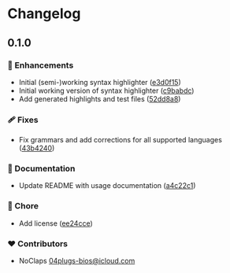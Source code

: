 # Changelog


## 0.1.0


### 🚀 Enhancements

- Initial (semi-)working syntax highlighter ([e3d0f15](https://gitlab.com/noClaps/highlight/commit/e3d0f15))
- Initial working version of syntax highlighter ([c9babdc](https://gitlab.com/noClaps/highlight/commit/c9babdc))
- Add generated highlights and test files ([52dd8a8](https://gitlab.com/noClaps/highlight/commit/52dd8a8))

### 🩹 Fixes

- Fix grammars and add corrections for all supported languages ([43b4240](https://gitlab.com/noClaps/highlight/commit/43b4240))

### 📖 Documentation

- Update README with usage documentation ([a4c22c1](https://gitlab.com/noClaps/highlight/commit/a4c22c1))

### 🏡 Chore

- Add license ([ee24cce](https://gitlab.com/noClaps/highlight/commit/ee24cce))

### ❤️ Contributors

- NoClaps <04plugs-bios@icloud.com>
